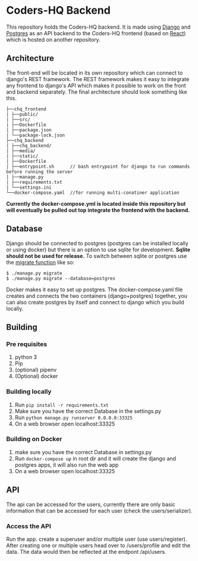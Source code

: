 
# Coders-HQ Backend

This repository holds the Coders-HQ backend. It is made using [Django](https://www.djangoproject.com/) and [Postgres](https://www.postgresql.org/) as an API backend to the Coders-HQ frontend (based on [React](https://reactjs.org/)) which is hosted on another repository.

## Architecture

The front-end will be located in its own repository which can connect to django's REST framework. The REST framework makes it easy to integrate any frontend to django's API which makes it possible to work on the front and backend separately. The final architecture should look something like this.

```
├──chq_frontend
| ├──public/
| ├──src/
| ├──Dockerfile          
| ├──package.json
| └──package-lock.json
├──chq_backend
| ├──chq_backend/
| ├──media/
| ├──static/
| ├──Dockerfile         
| ├──entrypoint.sh      // bash entrypoint for django to run commands before running the server
| ├──manage.py          
| ├──requirements.txt
| └──settings.ini
└──docker-compose.yaml  //for running multi-conatiner application
```

__Currently the docker-compose.yml is located inside this repository but will eventually be pulled out top integrate the frontend with the backend.__

## Database

Django should be connected to postgres (postgres can be installed locally or using docker) but there is an option to use sqlite for development. __Sqlite should not be used for release.__ To switch between sqlite or postgres use the [migrate function](https://docs.djangoproject.com/en/3.1/topics/db/multi-db/#synchronizing-your-databases) like so:

```
$ ./manage.py migrate   
$ ./manage.py migrate --database=postgres
```

Docker makes it easy to set up postgres. The docker-compose.yaml file creates and connects the two containers (django+postgres) together, you can also create postgres by itself and connect to django which you build locally.

## Building

### Pre requisites

1.  python 3
1.  Pip
3.  (optional) pipenv
2.  (Optional) docker

### Building locally

1.  Run `pip install -r requirements.txt`
1.  Make sure you have the correct Database in the settings.py
1.  Run `python manage.py runserver 0.0.0.0:33325`
1.  On a web browser open localhost:33325

### Building on Docker

1.  make sure you have the correct Database in settings.py
3.  Run `docker-compose up` in root dir and it will create the django and postgres apps, it will also run the web app
1.  On a web browser open localhost:33325

## API

The api can be accessed for the users, currently there are only basic information that can be accessed for each user (check the users/serializer).

### Access the API

Run the app. create a superuser and/or multiple user (use users/register). After creating one or multiple users head over to /users/profile and edit the data. The data would then be reflected at the endpont /api/users.